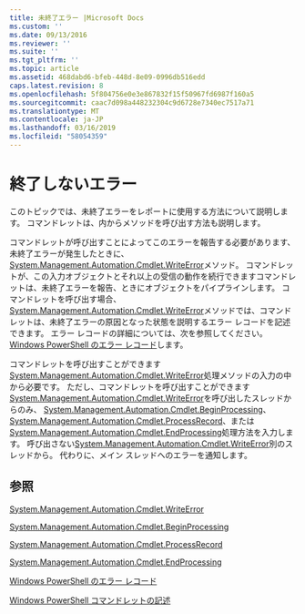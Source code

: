 ```yaml
---
title: 未終了エラー |Microsoft Docs
ms.custom: ''
ms.date: 09/13/2016
ms.reviewer: ''
ms.suite: ''
ms.tgt_pltfrm: ''
ms.topic: article
ms.assetid: 468dabd6-bfeb-448d-8e09-0996db516edd
caps.latest.revision: 8
ms.openlocfilehash: 5f804756e0e3e867832f15f50967fd6987f160a5
ms.sourcegitcommit: caac7d098a448232304c9d6728e7340ec7517a71
ms.translationtype: MT
ms.contentlocale: ja-JP
ms.lasthandoff: 03/16/2019
ms.locfileid: "58054359"
---
```

# <a name="non-terminating-errors"></a>終了しないエラー

このトピックでは、未終了エラーをレポートに使用する方法について説明します。 コマンドレットは、内からメソッドを呼び出す方法も説明します。

コマンドレットが呼び出すことによってこのエラーを報告する必要があります、未終了エラーが発生したときに、 [System.Management.Automation.Cmdlet.WriteError](/dotnet/api/System.Management.Automation.Cmdlet.WriteError)メソッド。 コマンドレットが、この入力オブジェクトとそれ以上の受信の動作を続行できますコマンドレットは、未終了エラーを報告、ときにオブジェクトをパイプラインします。 コマンドレットを呼び出す場合、 [System.Management.Automation.Cmdlet.WriteError](/dotnet/api/System.Management.Automation.Cmdlet.WriteError)メソッドでは、コマンドレットは、未終了エラーの原因となった状態を説明するエラー レコードを記述できます。 エラー レコードの詳細については、次を参照してください。 [Windows PowerShell のエラー レコード](./windows-powershell-error-records.md)します。

コマンドレットを呼び出すことができます[System.Management.Automation.Cmdlet.WriteError](/dotnet/api/System.Management.Automation.Cmdlet.WriteError)処理メソッドの入力の中から必要です。 ただし、コマンドレットを呼び出すことができます[System.Management.Automation.Cmdlet.WriteError](/dotnet/api/System.Management.Automation.Cmdlet.WriteError)を呼び出したスレッドからのみ、 [System.Management.Automation.Cmdlet.BeginProcessing](/dotnet/api/System.Management.Automation.Cmdlet.BeginProcessing)、 [System.Management.Automation.Cmdlet.ProcessRecord](/dotnet/api/System.Management.Automation.Cmdlet.ProcessRecord)、または[System.Management.Automation.Cmdlet.EndProcessing](/dotnet/api/System.Management.Automation.Cmdlet.EndProcessing)処理方法を入力します。 呼び出さない[System.Management.Automation.Cmdlet.WriteError](/dotnet/api/System.Management.Automation.Cmdlet.WriteError)別のスレッドから。 代わりに、メイン スレッドへのエラーを通知します。

## <a name="see-also"></a>参照

[System.Management.Automation.Cmdlet.WriteError](/dotnet/api/System.Management.Automation.Cmdlet.WriteError)

[System.Management.Automation.Cmdlet.BeginProcessing](/dotnet/api/System.Management.Automation.Cmdlet.BeginProcessing)

[System.Management.Automation.Cmdlet.ProcessRecord](/dotnet/api/System.Management.Automation.Cmdlet.ProcessRecord)

[System.Management.Automation.Cmdlet.EndProcessing](/dotnet/api/System.Management.Automation.Cmdlet.EndProcessing)

[Windows PowerShell のエラー レコード](./windows-powershell-error-records.md)

[Windows PowerShell コマンドレットの記述](./writing-a-windows-powershell-cmdlet.md)
